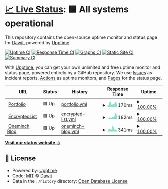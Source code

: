 # [📈 Live Status](https://oneminch.github.io/uptime-monitor): <!--live status--> **🟩 All systems operational**

This repository contains the open-source uptime monitor and status page for [Dawit](https://oneminch.dev), powered by [Upptime](https://github.com/upptime/upptime).

[![Uptime CI](https://github.com/oneminch/uptime-monitor/workflows/Uptime%20CI/badge.svg)](https://github.com/oneminch/uptime-monitor/actions?query=workflow%3A%22Uptime+CI%22)
[![Response Time CI](https://github.com/oneminch/uptime-monitor/workflows/Response%20Time%20CI/badge.svg)](https://github.com/oneminch/uptime-monitor/actions?query=workflow%3A%22Response+Time+CI%22)
[![Graphs CI](https://github.com/oneminch/uptime-monitor/workflows/Graphs%20CI/badge.svg)](https://github.com/oneminch/uptime-monitor/actions?query=workflow%3A%22Graphs+CI%22)
[![Static Site CI](https://github.com/oneminch/uptime-monitor/workflows/Static%20Site%20CI/badge.svg)](https://github.com/oneminch/uptime-monitor/actions?query=workflow%3A%22Static+Site+CI%22)
[![Summary CI](https://github.com/oneminch/uptime-monitor/workflows/Summary%20CI/badge.svg)](https://github.com/oneminch/uptime-monitor/actions?query=workflow%3A%22Summary+CI%22)

With [Upptime](https://upptime.js.org), you can get your own unlimited and free uptime monitor and status page, powered entirely by a GitHub repository. We use [Issues](https://github.com/oneminch/uptime-monitor/issues) as incident reports, [Actions](https://github.com/oneminch/uptime-monitor/actions) as uptime monitors, and [Pages](https://oneminch.github.io/uptime-monitor) for the status page.

<!--start: status pages-->
<!-- This summary is generated by Upptime (https://github.com/upptime/upptime) -->
<!-- Do not edit this manually, your changes will be overwritten -->
<!-- prettier-ignore -->
| URL | Status | History | Response Time | Uptime |
| --- | ------ | ------- | ------------- | ------ |
| <img alt="" src="https://favicons.githubusercontent.com/oneminch.dev" height="13"> [Portfolio](https://oneminch.dev) | 🟩 Up | [portfolio.yml](https://github.com/oneminch/uptime-monitor/commits/HEAD/history/portfolio.yml) | <details><summary><img alt="Response time graph" src="./graphs/portfolio/response-time-week.png" height="20"> 170ms</summary><br><a href="https://oneminch.github.io/uptime-monitor/history/portfolio"><img alt="Response time 180" src="https://img.shields.io/endpoint?url=https%3A%2F%2Fraw.githubusercontent.com%2Foneminch%2Fuptime-monitor%2FHEAD%2Fapi%2Fportfolio%2Fresponse-time.json"></a><br><a href="https://oneminch.github.io/uptime-monitor/history/portfolio"><img alt="24-hour response time 231" src="https://img.shields.io/endpoint?url=https%3A%2F%2Fraw.githubusercontent.com%2Foneminch%2Fuptime-monitor%2FHEAD%2Fapi%2Fportfolio%2Fresponse-time-day.json"></a><br><a href="https://oneminch.github.io/uptime-monitor/history/portfolio"><img alt="7-day response time 170" src="https://img.shields.io/endpoint?url=https%3A%2F%2Fraw.githubusercontent.com%2Foneminch%2Fuptime-monitor%2FHEAD%2Fapi%2Fportfolio%2Fresponse-time-week.json"></a><br><a href="https://oneminch.github.io/uptime-monitor/history/portfolio"><img alt="30-day response time 181" src="https://img.shields.io/endpoint?url=https%3A%2F%2Fraw.githubusercontent.com%2Foneminch%2Fuptime-monitor%2FHEAD%2Fapi%2Fportfolio%2Fresponse-time-month.json"></a><br><a href="https://oneminch.github.io/uptime-monitor/history/portfolio"><img alt="1-year response time 180" src="https://img.shields.io/endpoint?url=https%3A%2F%2Fraw.githubusercontent.com%2Foneminch%2Fuptime-monitor%2FHEAD%2Fapi%2Fportfolio%2Fresponse-time-year.json"></a></details> | <details><summary><a href="https://oneminch.github.io/uptime-monitor/history/portfolio">100.00%</a></summary><a href="https://oneminch.github.io/uptime-monitor/history/portfolio"><img alt="All-time uptime 100.00%" src="https://img.shields.io/endpoint?url=https%3A%2F%2Fraw.githubusercontent.com%2Foneminch%2Fuptime-monitor%2FHEAD%2Fapi%2Fportfolio%2Fuptime.json"></a><br><a href="https://oneminch.github.io/uptime-monitor/history/portfolio"><img alt="24-hour uptime 100.00%" src="https://img.shields.io/endpoint?url=https%3A%2F%2Fraw.githubusercontent.com%2Foneminch%2Fuptime-monitor%2FHEAD%2Fapi%2Fportfolio%2Fuptime-day.json"></a><br><a href="https://oneminch.github.io/uptime-monitor/history/portfolio"><img alt="7-day uptime 100.00%" src="https://img.shields.io/endpoint?url=https%3A%2F%2Fraw.githubusercontent.com%2Foneminch%2Fuptime-monitor%2FHEAD%2Fapi%2Fportfolio%2Fuptime-week.json"></a><br><a href="https://oneminch.github.io/uptime-monitor/history/portfolio"><img alt="30-day uptime 100.00%" src="https://img.shields.io/endpoint?url=https%3A%2F%2Fraw.githubusercontent.com%2Foneminch%2Fuptime-monitor%2FHEAD%2Fapi%2Fportfolio%2Fuptime-month.json"></a><br><a href="https://oneminch.github.io/uptime-monitor/history/portfolio"><img alt="1-year uptime 100.00%" src="https://img.shields.io/endpoint?url=https%3A%2F%2Fraw.githubusercontent.com%2Foneminch%2Fuptime-monitor%2FHEAD%2Fapi%2Fportfolio%2Fuptime-year.json"></a></details>
| <img alt="" src="https://favicons.githubusercontent.com/encryptedlist.xyz" height="13"> [EncryptedList](https://encryptedlist.xyz) | 🟩 Up | [encrypted-list.yml](https://github.com/oneminch/uptime-monitor/commits/HEAD/history/encrypted-list.yml) | <details><summary><img alt="Response time graph" src="./graphs/encrypted-list/response-time-week.png" height="20"> 182ms</summary><br><a href="https://oneminch.github.io/uptime-monitor/history/encrypted-list"><img alt="Response time 249" src="https://img.shields.io/endpoint?url=https%3A%2F%2Fraw.githubusercontent.com%2Foneminch%2Fuptime-monitor%2FHEAD%2Fapi%2Fencrypted-list%2Fresponse-time.json"></a><br><a href="https://oneminch.github.io/uptime-monitor/history/encrypted-list"><img alt="24-hour response time 179" src="https://img.shields.io/endpoint?url=https%3A%2F%2Fraw.githubusercontent.com%2Foneminch%2Fuptime-monitor%2FHEAD%2Fapi%2Fencrypted-list%2Fresponse-time-day.json"></a><br><a href="https://oneminch.github.io/uptime-monitor/history/encrypted-list"><img alt="7-day response time 182" src="https://img.shields.io/endpoint?url=https%3A%2F%2Fraw.githubusercontent.com%2Foneminch%2Fuptime-monitor%2FHEAD%2Fapi%2Fencrypted-list%2Fresponse-time-week.json"></a><br><a href="https://oneminch.github.io/uptime-monitor/history/encrypted-list"><img alt="30-day response time 193" src="https://img.shields.io/endpoint?url=https%3A%2F%2Fraw.githubusercontent.com%2Foneminch%2Fuptime-monitor%2FHEAD%2Fapi%2Fencrypted-list%2Fresponse-time-month.json"></a><br><a href="https://oneminch.github.io/uptime-monitor/history/encrypted-list"><img alt="1-year response time 249" src="https://img.shields.io/endpoint?url=https%3A%2F%2Fraw.githubusercontent.com%2Foneminch%2Fuptime-monitor%2FHEAD%2Fapi%2Fencrypted-list%2Fresponse-time-year.json"></a></details> | <details><summary><a href="https://oneminch.github.io/uptime-monitor/history/encrypted-list">100.00%</a></summary><a href="https://oneminch.github.io/uptime-monitor/history/encrypted-list"><img alt="All-time uptime 100.00%" src="https://img.shields.io/endpoint?url=https%3A%2F%2Fraw.githubusercontent.com%2Foneminch%2Fuptime-monitor%2FHEAD%2Fapi%2Fencrypted-list%2Fuptime.json"></a><br><a href="https://oneminch.github.io/uptime-monitor/history/encrypted-list"><img alt="24-hour uptime 100.00%" src="https://img.shields.io/endpoint?url=https%3A%2F%2Fraw.githubusercontent.com%2Foneminch%2Fuptime-monitor%2FHEAD%2Fapi%2Fencrypted-list%2Fuptime-day.json"></a><br><a href="https://oneminch.github.io/uptime-monitor/history/encrypted-list"><img alt="7-day uptime 100.00%" src="https://img.shields.io/endpoint?url=https%3A%2F%2Fraw.githubusercontent.com%2Foneminch%2Fuptime-monitor%2FHEAD%2Fapi%2Fencrypted-list%2Fuptime-week.json"></a><br><a href="https://oneminch.github.io/uptime-monitor/history/encrypted-list"><img alt="30-day uptime 100.00%" src="https://img.shields.io/endpoint?url=https%3A%2F%2Fraw.githubusercontent.com%2Foneminch%2Fuptime-monitor%2FHEAD%2Fapi%2Fencrypted-list%2Fuptime-month.json"></a><br><a href="https://oneminch.github.io/uptime-monitor/history/encrypted-list"><img alt="1-year uptime 100.00%" src="https://img.shields.io/endpoint?url=https%3A%2F%2Fraw.githubusercontent.com%2Foneminch%2Fuptime-monitor%2FHEAD%2Fapi%2Fencrypted-list%2Fuptime-year.json"></a></details>
| <img alt="" src="https://favicons.githubusercontent.com/blog.oneminch.dev" height="13"> [Oneminch Blog](https://blog.oneminch.dev) | 🟩 Up | [oneminch-blog.yml](https://github.com/oneminch/uptime-monitor/commits/HEAD/history/oneminch-blog.yml) | <details><summary><img alt="Response time graph" src="./graphs/oneminch-blog/response-time-week.png" height="20"> 341ms</summary><br><a href="https://oneminch.github.io/uptime-monitor/history/oneminch-blog"><img alt="Response time 695" src="https://img.shields.io/endpoint?url=https%3A%2F%2Fraw.githubusercontent.com%2Foneminch%2Fuptime-monitor%2FHEAD%2Fapi%2Foneminch-blog%2Fresponse-time.json"></a><br><a href="https://oneminch.github.io/uptime-monitor/history/oneminch-blog"><img alt="24-hour response time 420" src="https://img.shields.io/endpoint?url=https%3A%2F%2Fraw.githubusercontent.com%2Foneminch%2Fuptime-monitor%2FHEAD%2Fapi%2Foneminch-blog%2Fresponse-time-day.json"></a><br><a href="https://oneminch.github.io/uptime-monitor/history/oneminch-blog"><img alt="7-day response time 341" src="https://img.shields.io/endpoint?url=https%3A%2F%2Fraw.githubusercontent.com%2Foneminch%2Fuptime-monitor%2FHEAD%2Fapi%2Foneminch-blog%2Fresponse-time-week.json"></a><br><a href="https://oneminch.github.io/uptime-monitor/history/oneminch-blog"><img alt="30-day response time 611" src="https://img.shields.io/endpoint?url=https%3A%2F%2Fraw.githubusercontent.com%2Foneminch%2Fuptime-monitor%2FHEAD%2Fapi%2Foneminch-blog%2Fresponse-time-month.json"></a><br><a href="https://oneminch.github.io/uptime-monitor/history/oneminch-blog"><img alt="1-year response time 695" src="https://img.shields.io/endpoint?url=https%3A%2F%2Fraw.githubusercontent.com%2Foneminch%2Fuptime-monitor%2FHEAD%2Fapi%2Foneminch-blog%2Fresponse-time-year.json"></a></details> | <details><summary><a href="https://oneminch.github.io/uptime-monitor/history/oneminch-blog">100.00%</a></summary><a href="https://oneminch.github.io/uptime-monitor/history/oneminch-blog"><img alt="All-time uptime 100.00%" src="https://img.shields.io/endpoint?url=https%3A%2F%2Fraw.githubusercontent.com%2Foneminch%2Fuptime-monitor%2FHEAD%2Fapi%2Foneminch-blog%2Fuptime.json"></a><br><a href="https://oneminch.github.io/uptime-monitor/history/oneminch-blog"><img alt="24-hour uptime 100.00%" src="https://img.shields.io/endpoint?url=https%3A%2F%2Fraw.githubusercontent.com%2Foneminch%2Fuptime-monitor%2FHEAD%2Fapi%2Foneminch-blog%2Fuptime-day.json"></a><br><a href="https://oneminch.github.io/uptime-monitor/history/oneminch-blog"><img alt="7-day uptime 100.00%" src="https://img.shields.io/endpoint?url=https%3A%2F%2Fraw.githubusercontent.com%2Foneminch%2Fuptime-monitor%2FHEAD%2Fapi%2Foneminch-blog%2Fuptime-week.json"></a><br><a href="https://oneminch.github.io/uptime-monitor/history/oneminch-blog"><img alt="30-day uptime 100.00%" src="https://img.shields.io/endpoint?url=https%3A%2F%2Fraw.githubusercontent.com%2Foneminch%2Fuptime-monitor%2FHEAD%2Fapi%2Foneminch-blog%2Fuptime-month.json"></a><br><a href="https://oneminch.github.io/uptime-monitor/history/oneminch-blog"><img alt="1-year uptime 100.00%" src="https://img.shields.io/endpoint?url=https%3A%2F%2Fraw.githubusercontent.com%2Foneminch%2Fuptime-monitor%2FHEAD%2Fapi%2Foneminch-blog%2Fuptime-year.json"></a></details>

<!--end: status pages-->

[**Visit our status website →**](https://oneminch.github.io/uptime-monitor)

## 📄 License

- Powered by: [Upptime](https://github.com/upptime/upptime)
- Code: [MIT](./LICENSE) © [Dawit](https://oneminch.dev)
- Data in the `./history` directory: [Open Database License](https://opendatacommons.org/licenses/odbl/1-0/)
